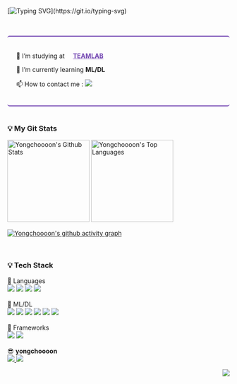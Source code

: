 <!-- ![header](https://capsule-render.vercel.app/api?type=waving&color=auto&height=300&section=header&text=YONGCHOOOON&fontSize=90&animation=fadeIn&fontAlignY=38&desc=That's%20Me&descAlignY=58&descAlign=87) -->

<!-- <a href="https://git.io/typing-svg"><img src="https://readme-typing-svg.demolab.com?font=Amatic+SC&weight=700&size=100&pause=2000&color=7346B2&left=true&vCenter=true&width=800&height=100&lines=Hi!+I'm+Yongchoooon." alt="Typing SVG" /></a> -->
 

[![Typing SVG](https://readme-typing-svg.demolab.com?font=Amatic+SC&weight=700&size=100&pause=2000&color=7B44B8&vCenter=true&width=1000&height=100&lines=Hi!+I'm+Yongchoooon.)](https://git.io/typing-svg)

<!-- <a href="https://git.io/typing-svg"><img src="https://readme-typing-svg.demolab.com?font=Amatic+SC&weight=700&size=100&pause=2000&color=7B44B8&left=true&vCenter=true&width=1000&height=100&lines=Hi!+I'm+Yongchoooon." alt="Typing SVG" /></a> -->

<br>
<br>
<div style="border-top:2px solid #7346B2;border-bottom:2px solid #7346B2;padding:20px;border-radius:5px">
  <p align="left">🔭 I’m studying at <a href="https://github.com/TeamLab" style="color:#7346B2"><img src="https://avatars.githubusercontent.com/u/8847097?s=200&v=4" width="15px;" height="15px;"/><strong>TEAMLAB</strong></a></p>
  <p align="left">🌱 I’m currently learning <b>ML/DL</b></p>
  <p align="left">📫 How to contact me : <a href="mailto:sod7050@gmail.com"><img src="https://img.shields.io/badge/sod7050@gmail.com-7346B2?style=flat&logo=Gmail&logoColor=white"/></a></p>
</div>


<!-- <h3 align="left">💡 My Most Used Languages 💡</h3>
<p align="left">
  <a href="https://github.com/yongchoooon/">
    <img align="left" src="http://github-readme-stats.vercel.app/api?username=yongchoooon&hide_title=true&show_icons=true&layout=compact&theme=gruvbox&hide=prs,contribs" alt="yongchoooon's github stats"/>
  </a>
</p> -->
<br>
<h3 align="left">💡 <b>My Git Stats</b></h3>
<!-- <p align="left">
  <a href="https://github.com/yongchoooon/">
    <img align="left" src="https://github-readme-stats.vercel.app/api/top-langs/?username=yongchoooon&hide_title=true&show_icons=true&include_all_commits=true&theme=gruvbox&hide=Batchfile" />
  </a>
</p> -->
<a href="https://github.com/anuraghazra/github-readme-stats"><img alt="Yongchoooon's Github Stats" src="https://denvercoder1-github-readme-stats.vercel.app/api/?username=yongchoooon&show_icons=true&include_all_commits=true&count_private=true&theme=react&hide_border=true&bg_color=2E2E2E&title_color=7346B2&icon_color=F8D866" height="186px"/></a>
<a href="https://github.com/anuraghazra/github-readme-stats"><img alt="Yongchoooon's Top Languages" src="https://github-readme-stats.vercel.app/api/top-langs/?username=yongchoooon&hide=jupyter+notebook&langs_count=6&layout=compact&theme=react&hide_border=true&bg_color=2E2E2E&title_color=7346B2&icon_color=F8D866" height="186px"/></a>
<br/>
<!-- <a href="https://github.com/ashutosh00710/github-readme-activity-graph"><img alt="Yongchoooon's Activity Graph" src="https://activity-graph.herokuapp.com/graph/?username=Yongchoooon&bg_color=#2E2E2E&color=fff&title_color=7346B2&line=7346B2&point=FFFFFF&hide_border=true" /></a> -->

[![Yongchoooon's github activity graph](https://github-readme-activity-graph.cyclic.app/graph?username=Yongchoooon&bg_color=2E2E2E&color=7346B2&line=7346B2&point=fff&area=false&hide_border=true)](https://github.com/yongchoooon/github-readme-activity-graph)

<br>
<h3 align="left">💡 <b>Tech Stack</b></h3>
<p align="left">
  💬 Languages
  <br>
  <img src="https://img.shields.io/badge/python-3670A0?style=for-the-badge&logo=python&logoColor=white"/>
  <img src="https://img.shields.io/badge/html5-%23E34F26.svg?style=for-the-badge&logo=html5&logoColor=white"/>
  <img src="https://img.shields.io/badge/css3-%231572B6.svg?style=for-the-badge&logo=css3&logoColor=white"/>
  <img src="https://img.shields.io/badge/javascript-%23323330.svg?style=for-the-badge&logo=javascript&logoColor=%23F7DF1E"/>
  <br>
  <br>
  💬 ML/DL
  <br>
  <img src="https://img.shields.io/badge/numpy-%23013243.svg?style=for-the-badge&logo=numpy&logoColor=white"/>
  <img src="https://img.shields.io/badge/pandas-%23150458.svg?style=for-the-badge&logo=pandas&logoColor=white"/>
  <img src="https://img.shields.io/badge/Matplotlib-%23ffffff.svg?style=for-the-badge&logo=Matplotlib&logoColor=black"/>
  <img src="https://img.shields.io/badge/Plotly-%233F4F75.svg?style=for-the-badge&logo=plotly&logoColor=white"/>
  <img src="https://img.shields.io/badge/scikit--learn-%23F7931E.svg?style=for-the-badge&logo=scikit-learn&logoColor=white"/>
  <img src="https://img.shields.io/badge/PyTorch-%23EE4C2C.svg?style=for-the-badge&logo=PyTorch&logoColor=white">
  <br>
  <br>
  💬 Frameworks
  <br>
  <img src="https://img.shields.io/badge/vue.js-%2335495e.svg?style=for-the-badge&logo=vuedotjs&logoColor=%234FC08D"/>
  <img src="https://img.shields.io/badge/node.js-6DA55F?style=for-the-badge&logo=node.js&logoColor=white">
  <br>
  <br>
  😎 <b>yongchoooon</b>
  <br>
  <a href="mailto:sod7050@gmail.com">
    <img src="https://img.shields.io/badge/Gmail-D14836?style=for-the-badge&logo=gmail&logoColor=white"/>
  </a>
  <a href="https://www.instagram.com/yongchoooon/">
    <img src="https://img.shields.io/badge/Instagram-%23E4405F.svg?style=for-the-badge&logo=Instagram&logoColor=white">
  </a>
</p>

<div align="right">
<a href="https://hits.seeyoufarm.com"><img src="https://hits.seeyoufarm.com/api/count/incr/badge.svg?url=https%3A%2F%2Fgithub.com%2Fyongchoooon&count_bg=%237346B2&title_bg=%23555555&icon=&icon_color=%23E7E7E7&title=hits&edge_flat=false"/></a>
</div>
